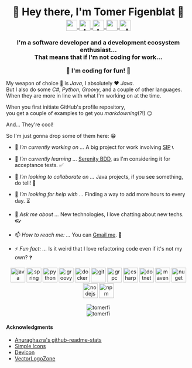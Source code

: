 <!-- markdownlint-disable MD033 MD041 -->
<p align="center">
  <h1 align="center">👋 Hey there, I'm Tomer Figenblat 👋</br>
    <a href="https://twitter.com/realtomfi" target="blank">
      <img align="center" src="https://cdn.jsdelivr.net/npm/simple-icons@3.0.1/icons/twitter.svg" alt="realtomfi" height="30" width="30" />
    </a>
    <a href="https://linkedin.com/in/tomerfi" target="blank">
      <img align="center" src="https://cdn.jsdelivr.net/npm/simple-icons@3.0.1/icons/linkedin.svg" alt="tomerfi" height="30" width="30" />
    </a>
    <a href="https://www.youtube.com/channel/UCH9z4dabjTo-pRqM3_i5RTg" target="blank">
      <img align="center" src="https://cdn.jsdelivr.net/npm/simple-icons@3.0.1/icons/youtube.svg" alt="tomfi" height="30" width="30" />
    </a>
    <a href="https://portfolio.tomfi.info" target="blank">
      <img align="center" src="https://cdn.jsdelivr.net/npm/simple-icons@3.0.1/icons/html5.svg" alt="portfolio" height="30" width="30" />
    </a>
    <a href="https://dev.to/tomerfi" target="blank">
      <img align="center" src="https://d2fltix0v2e0sb.cloudfront.net/dev-badge.svg" alt="devdotto" height="30" width="30" />
    </a>
  </h1>
</p>

<p align="center">
  <h3 align="center">
  I'm a software developer and a development ecosystem enthusiast...</br>
  That means that if I'm not coding for work...

  **:metal: I'm coding for fun! :metal:**
  </h3>

  My weapon of choice :gun: is *Java*, I absolutely :heart: *Java*.</br>
  But I also do some *C#*, *Python*, *Groovy*, and a couple of other languages.</br>
  When they are more in line with what I'm working on at the time.
</p>

When you first initiate GitHub's profile repository,</br>
you get a couple of examples to get you *markdowning*(?!) :smirk:

And... They're cool!

So I'm just gonna drop some of them here: :grin:</br>

- 🔭 *I’m currently working on ...* A big project for work involving
  [SIP](https://en.wikipedia.org/wiki/Session_Initiation_Protocol) :telephone_receiver:

- 🌱 *I’m currently learning ...* [Serenity BDD](https://serenity-bdd.github.io/theserenitybook/latest/index.html),
  as I'm considering it for acceptance tests. :white_check_mark:

- 👯 *I’m looking to collaborate on ...* Java projects, if you see something, do tell! :handshake:

- 🤔 *I’m looking for help with ...* Finding a way to add more hours to every day. :hourglass_flowing_sand:

- 💬 *Ask me about ...* New technologies, I love chatting about new techs. :eyeglasses:

- 📫 *How to reach me: ...* You can [Gmail me](mailto:tomer.figenblat@gmail.com). :speech_balloon:

- ⚡ *Fun fact: ...* Is it weird that I love refactoring code even if it's not my own? :question:

<p align="center">
  <img src="https://devicons.github.io/devicon/devicon.git/icons/java/java-original-wordmark.svg" alt="java" width="40" height="40"/>
  <img src="https://www.vectorlogo.zone/logos/springio/springio-icon.svg" alt="spring" width="40" height="40"/>
  <img src="https://devicons.github.io/devicon/devicon.git/icons/python/python-original.svg" alt="python" width="40" height="40"/>
  <img src="https://devicons.github.io/devicon/devicon.git/icons/groovy/groovy-original.svg" alt="groovy" width="40" height="40"/>
  <img src="https://devicons.github.io/devicon/devicon.git/icons/docker/docker-original-wordmark.svg" alt="docker" width="40" height="40"/>
  <img src="https://devicons.github.io/devicon/devicon.git/icons/git/git-original.svg" alt="git" width="40" height="40"/>
  <img src="https://www.vectorlogo.zone/logos/grpcio/grpcio-ar21.svg" alt="grpc" width="40" height="40"/>
  <img src="https://devicons.github.io/devicon/devicon.git/icons/csharp/csharp-original.svg" alt="csharp" width="40" height="40"/>
  <img src="https://devicons.github.io/devicon/devicon.git/icons/dot-net/dot-net-original-wordmark.svg" alt="dotnet" width="40" height="40"/>
  <img src="https://devicons.github.io/devicon/devicon.git/icons/apache/apache-original-wordmark.svg" alt="maven" width="40" height="40"/>
  <img src="https://www.vectorlogo.zone/logos/nuget/nuget-icon.svg" alt="nuget" width="40" height="40"/>
  <img src="https://devicons.github.io/devicon/devicon.git/icons/nodejs/nodejs-original-wordmark.svg" alt="nodejs" width="40" height="40"/>
  <img src="https://www.vectorlogo.zone/logos/npmjs/npmjs-icon.svg" alt="npm" width="40" height="40"/>
</p>

<p align="center">
  <img align="center" src="https://github-readme-stats.vercel.app/api?username=TomerFi&count_private=true&show_icons=true&include_all_commits=true&hide_title=false&theme=highcontrast" alt="tomerfi" /></br>
  <img align="center" src="https://github-readme-stats.vercel.app/api/top-langs/?username=TomerFi&layout=compact&theme=highcontrast" alt="tomerfi" />
</p>

<p align="left">
  <h4 align="left">Acknowledgments</h4>
  <ul>
    <li><a href="https://github.com/anuraghazra/github-readme-stats" target="blank">Anuraghazra's github-readme-stats</a></li>
    <li><a href="https://simpleicons.org/" target="blank">Simple Icons</a></li>
    <li><a href="https://devicons.github.io/devicon/" target="blank">Devicon</a></li>
    <li><a href="https://www.vectorlogo.zone/" target="blank">VectorLogoZone</a></li>
  </ul>
</p>
